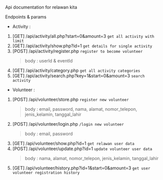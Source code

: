 Api documentation for relawan kita

Endpoints & params
- Activity :
1. [GET] /api/activity/all.php?start=0&amount=3 `get all activity with limit`
2. [GET] /api/activity/show.php?id=1 `get details for single activity`
3. [POST] /api/activity/register.php `register to become volunteer`
   > body : userId & eventId
4. [GET] /api/activity/category.php  `get all activity categories`
5. [GET] /api/activity/search.php?key=1&start=0&amount=3  `search activity`

- Volunteer :
1. [POST] /api/volunteer/store.php  `register new volunteer`
   > body : email, password, nama, alamat, nomor_telepon, jenis_kelamin, tanggal_lahir
2. [POST] /api/volunteer/login.php `/login new volunteer`
   > body : email, password
3. [GET] /api/volunteer/show.php?id=1 `get relawan user data`
4. [POST] /api/volunteer/update.php?id=1 `update volunteer user data`
   > body : nama, alamat, nomor_telepon, jenis_kelamin, tanggal_lahir
5. [GET] /api/volunteer/history.php?id=1&start=0&amount=3 `get user volunteer registration history`
